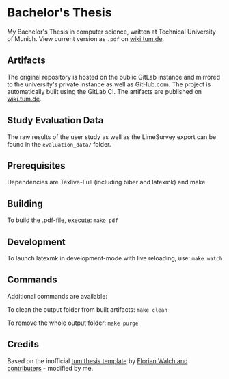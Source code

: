 # Bachelor's Thesis

My Bachelor's Thesis in computer science, written at Technical University of Munich.
View current version as `.pdf` on [wiki.tum.de](https://wiki.tum.de/display/infar/BA%3A+Smartphone-Assisted+Virtual+Reality+Using+Ubi-Interact).

## Artifacts

The original repository is hosted on the public GitLab instance and mirrored to the university's private instance as well as GitHub.com.
The project is automatically built using the GitLab CI. The artifacts are published on [wiki.tum.de](https://wiki.tum.de/display/infar/BA%3A+Smartphone-Assisted+Virtual+Reality+Using+Ubi-Interact).

## Study Evaluation Data

The raw results of the user study as well as the LimeSurvey export can be found in the `evaluation_data/` folder.

## Prerequisites

Dependencies are Texlive-Full (including biber and latexmk) and make.

## Building

To build the .pdf-file, execute:
`make pdf`

## Development

To launch latexmk in development-mode with live reloading, use:
`make watch`

## Commands

Additional commands are available:

To clean the output folder from built artifacts:
`make clean`

To remove the whole output folder:
`make purge`

## Credits

Based on the inofficial [tum thesis template](https://github.com/fwalch/tum-thesis-latex) by [Florian Walch and contributers](https://github.com/fwalch/tum-thesis-latex/graphs/contributors) - modified by me.
